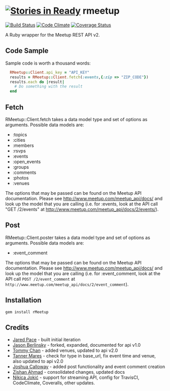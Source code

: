 [![Stories in Ready](https://badge.waffle.io/neektza/rmeetup.png?label=ready&title=Ready)](https://waffle.io/neektza/rmeetup)
rmeetup
=======
[![Build Status](https://travis-ci.org/neektza/rmeetup.svg?branch=master)](https://travis-ci.org/neektza/rmeetup)
[![Code Climate](https://codeclimate.com/github/neektza/rmeetup.png)](https://codeclimate.com/github/neektza/rmeetup)
[![Coverage Status](https://coveralls.io/repos/neektza/rmeetup/badge.png?branch=master)](https://coveralls.io/r/neektza/rmeetup?branch=master)

A Ruby wrapper for the Meetup REST API v2.

Code Sample
-----------

Sample code is worth a thousand words:

```ruby
  RMeetup::Client.api_key = "API_KEY"
  results = RMeetup::Client.fetch(:events,{:zip => "ZIP_CODE"})
  results.each do |result|
    # Do something with the result
  end
```

Fetch
-----

RMeetup::Client.fetch takes a data model type and set of options as arguments. Possible data models are:

* :topics
* :cities
* :members
* :rsvps
* :events
* :open_events
* :groups
* :comments
* :photos
* :venues

The options that may be passed can be found on the Meetup API documentation. Please see http://www.meetup.com/meetup_api/docs/ and look up the model that you are calling (i.e. for :events, look at the API call "GET /2/events" at http://www.meetup.com/meetup_api/docs/2/events/).

Post
----

RMeetup::Client.poster takes a data model type and set of options as arguments. Possible data models are:

* :event_comment

The options that may be passed can be found on the Meetup API documentation. Please see http://www.meetup.com/meetup_api/docs/ and look up the model that you are calling (i.e. for :event_comment, look at the API call ```POST /2/event_comment``` at ```http://www.meetup.com/meetup_api/docs/2/event_comment```).

Installation
------------

```
gem install rMeetup
```

Credits
-------
* [Jared Pace](https://github.com/jdpace/rmeetup) - built initial iteration
* [Jason Berlinsky](https://github.com/Jberlinsky/rmeetup) - forked, expanded, documented for api v1.0
* [Tommy Chan](https://github.com/tommytcchan/rmeetup) - added venues, updated to api v2.0
* [Tanner Mares](https://github.com/tannermares/rmeetup) - check for type in base_url, fix event time and venue, also updated to api v2.0
* [Joshua Calloway](https://github.com/joshuacalloway/rmeetup) - added post functionality and event comment creation
* [Zishan Ahmad](https://github.com/zishan/rmeetup) - consolidated changes, updated docs
* [Nikica Jokić](https://github.com/neektza/rmeetup) - support for streaming API, config for TravisCI, CodeClimate, Coveralls, other updates.
